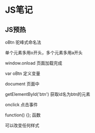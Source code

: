 #   JS笔记

##  JS预热

oBtn	驼峰式命名法

单个元素多用o开头，多个元素多用a开头

window.onload	页面加载完成

var oBtn	定义变量

document	页面中

getElementById('btn')		获取id名为btn的元素

onclick		点击事件

function() {};	函数

可以改变任何样式